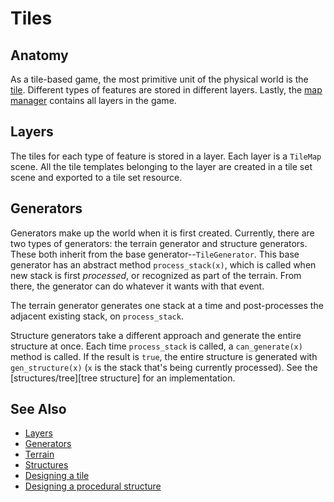 # Tiles

## Anatomy

As a tile-based game, the most primitive unit of the physical world is the [tile]. Different types of features are stored in different layers. Lastly, the [map manager] contains all layers in the game.

## Layers

The tiles for each type of feature is stored in a layer. Each layer is a `TileMap` scene. All the tile templates belonging to the layer are created in a tile set scene and exported to a tile set resource.

## Generators

Generators make up the world when it is first created. Currently, there are two types of generators: the terrain generator and structure generators. These both inherit from the base generator--`TileGenerator`. This base generator has an abstract method `process_stack(x)`, which is called when new stack is first *processed*, or recognized as part of the terrain. From there, the generator can do whatever it wants with that event.

The terrain generator generates one stack at a time and post-processes the adjacent existing stack, on `process_stack`.

Structure generators take a different approach and generate the entire structure at once. Each time `process_stack` is called, a `can_generate(x)` method is called. If the result is `true`, the entire structure is generated with `gen_structure(x)` (`x` is the stack that's being currently processed). See the [structures/tree][tree structure] for an implementation.

## See Also

* [Layers](layer.md)
* [Generators](generators.md)
* [Terrain](terrain.md)
* [Structures](structure.md)
* [Designing a tile](docs/guides/design-tile.md)
* [Designing a procedural structure](docs/guides/design-proc-structure.md)

[tile]: /into-the-woods/tile/tiles/base
[map manager]: /into-the-woods/tile
[tree]: /into-the-woods/tile/structure/tree
